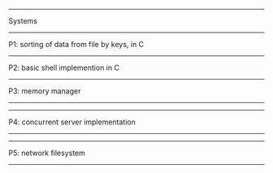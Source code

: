 ********
Systems
********
P1: sorting of data from file by keys, in C
********
P2: basic shell implemention in C 
********
P3: memory manager
********
********
P4: concurrent server implementation
********
********
P5: network filesystem
********